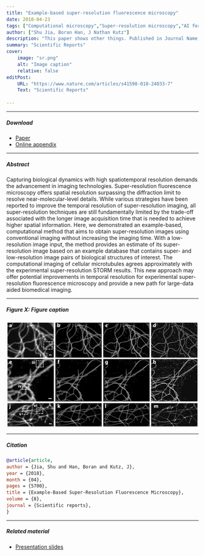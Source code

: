 ```yaml
---
title: "Example-based super-resolution fluorescence microscopy" 
date: 2018-04-23
tags: ["Computational microscopy","Super-resolution microscopy","AI for science"]
author: ["Shu Jia, Boran Han, J Nathan Kutz"]
description: "This paper shows other things. Published in Journal Name, 2015." 
summary: "Scientific Reports" 
cover:
    image: "sr.png"
    alt: "Image caption"
    relative: false
editPost:
    URL: "https://www.nature.com/articles/s41598-018-24033-7"
    Text: "Scientific Reports"

---
```


---

##### Download

+ [Paper](https://www.nature.com/articles/s41598-018-24033-7.pdf)
+ [Online appendix](https://static-content.springer.com/esm/art%3A10.1038%2Fs41598-018-24033-7/MediaObjects/41598_2018_24033_MOESM1_ESM.pdf)

---

##### Abstract

Capturing biological dynamics with high spatiotemporal resolution demands the advancement in imaging technologies. Super-resolution fluorescence microscopy offers spatial resolution surpassing the diffraction limit to resolve near-molecular-level details. While various strategies have been reported to improve the temporal resolution of super-resolution imaging, all super-resolution techniques are still fundamentally limited by the trade-off associated with the longer image acquisition time that is needed to achieve higher spatial information. Here, we demonstrated an example-based, computational method that aims to obtain super-resolution images using conventional imaging without increasing the imaging time. With a low-resolution image input, the method provides an estimate of its super-resolution image based on an example database that contains super- and low-resolution image pairs of biological structures of interest. The computational imaging of cellular microtubules agrees approximately with the experimental super-resolution STORM results. This new approach may offer potential improvements in temporal resolution for experimental super-resolution fluorescence microscopy and provide a new path for large-data aided biomedical imaging.

---

##### Figure X: Figure caption

![](sr.png)

---

##### Citation

```BibTeX
@article{article,
author = {Jia, Shu and Han, Boran and Kutz, J},
year = {2018},
month = {04},
pages = {5700},
title = {Example-Based Super-Resolution Fluorescence Microscopy},
volume = {8},
journal = {Scientific reports},
}
```

---

##### Related material

+ [Presentation slides](presentation2.pdf)

